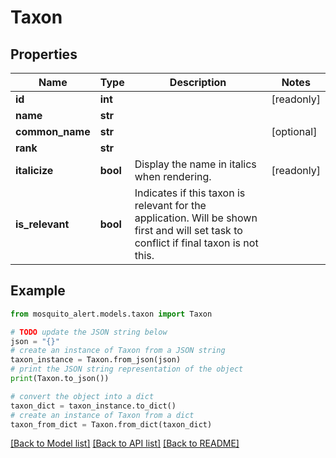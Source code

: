# Taxon


## Properties

Name | Type | Description | Notes
------------ | ------------- | ------------- | -------------
**id** | **int** |  | [readonly] 
**name** | **str** |  | 
**common_name** | **str** |  | [optional] 
**rank** | **str** |  | 
**italicize** | **bool** | Display the name in italics when rendering. | [readonly] 
**is_relevant** | **bool** | Indicates if this taxon is relevant for the application. Will be shown first and will set task to conflict if final taxon is not this. | 

## Example

```python
from mosquito_alert.models.taxon import Taxon

# TODO update the JSON string below
json = "{}"
# create an instance of Taxon from a JSON string
taxon_instance = Taxon.from_json(json)
# print the JSON string representation of the object
print(Taxon.to_json())

# convert the object into a dict
taxon_dict = taxon_instance.to_dict()
# create an instance of Taxon from a dict
taxon_from_dict = Taxon.from_dict(taxon_dict)
```
[[Back to Model list]](../README.md#documentation-for-models) [[Back to API list]](../README.md#documentation-for-api-endpoints) [[Back to README]](../README.md)


